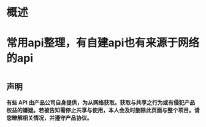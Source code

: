 # 概述

# 常用api整理，有自建api也有来源于网络的api
# 
## 声明
**有些 API 由产品公司自身提供，为从网络获取。获取与共享之行为或有侵犯产品权益的嫌疑。若被告知需停止共享与使用，本人会及时删除此页面与整个项目。请您暸解相关情况，并遵守产品协议。**